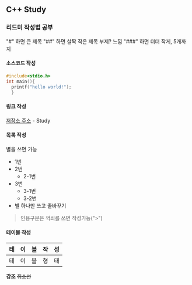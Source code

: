 ## C++ Study

### 리드미 작성법 공부
"#" 하면 큰 제목
"##" 하면 살짝 작은 제목 부제? 느낌
"###" 하면 더더 작게, 5개까지

#### 소스코드 작성
```c 
#include<stdio.h> 
int main(){
  printf("hello world!");
  }
 ```
#### 링크 작성 
[저장소 주소](https://github.com/Hoshi03/Study) - Study

#### 목록 작성
별을 쓰면 가능
* 1번
* 2번
  * 2-1번 
* 3번  
  * 3-1번
  * 3-2번
* 별 하나만 쓰고 줄바꾸기
 
 > 인용구문은 꺽쇠를 쓰면 작성가능(">")

#### 테이블 작성
테|이|블|작|성 
-|-|-|-|-| 
테|이|블|형|태| 

**강조** ~~취소선~~
